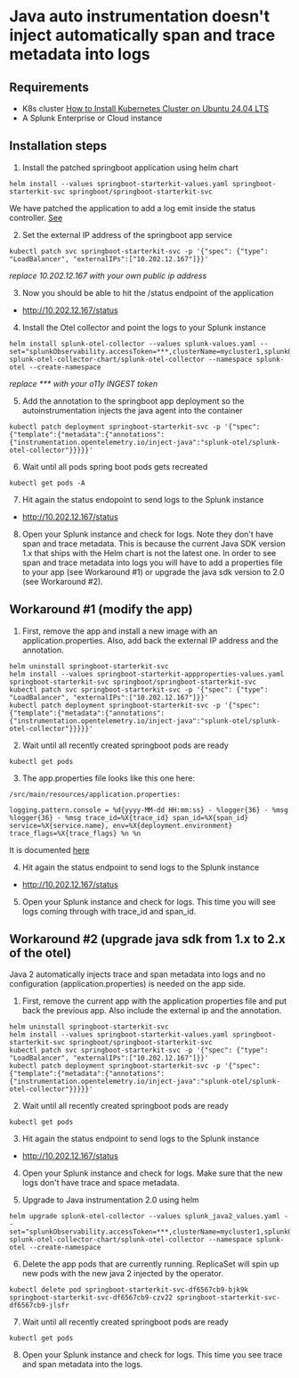 # Java auto instrumentation doesn't inject automatically span and trace metadata into logs

## Requirements
* K8s cluster [How to Install Kubernetes Cluster on Ubuntu 24.04 LTS](https://hbayraktar.medium.com/how-to-install-kubernetes-cluster-on-ubuntu-22-04-step-by-step-guide-7dbf7e8f5f99)
* A Splunk Enterprise or Cloud instance

## Installation steps

1. Install the patched springboot application using helm chart
```
helm install --values springboot-starterkit-values.yaml springboot-starterkit-svc springboot/springboot-starterkit-svc
```
We have patched the application to add a log emit inside the status controller. [See](https://github.com/josephrodriguez/springboot-starterkit/commit/8c506856bbb321f641ced6215a15f1067931de44)

2. Set the external IP address of the springboot app service
```
kubectl patch svc springboot-starterkit-svc -p '{"spec": {"type": "LoadBalancer", "externalIPs":["10.202.12.167"]}}'
```
*replace 10.202.12.167 with your own public ip address*

3. Now you should be able to hit the /status endpoint of the application
* http://10.202.12.167/status

4. Install the Otel collector and point the logs to your Splunk instance
```
helm install splunk-otel-collector --values splunk-values.yaml --set="splunkObservability.accessToken=***,clusterName=mycluster1,splunkObservability.realm=us1,gateway.enabled=false,splunkObservability.profilingEnabled=true,environment=lab,operator.enabled=true,certmanager.enabled=true,agent.discovery.enabled=true" splunk-otel-collector-chart/splunk-otel-collector --namespace splunk-otel --create-namespace
```
*replace *** with your o11y INGEST token*

5. Add the annotation to the springboot app deployment so the autoinstrumentation injects the java agent into the container
```
kubectl patch deployment springboot-starterkit-svc -p '{"spec":{"template":{"metadata":{"annotations":{"instrumentation.opentelemetry.io/inject-java":"splunk-otel/splunk-otel-collector"}}}}}'
```

6. Wait until all pods spring boot pods gets recreated
```
kubectl get pods -A
```

7. Hit again the status endopoint to send logs to the Splunk instance
* http://10.202.12.167/status

8. Open your Splunk instance and check for logs. Note they don't have span and trace metadata. This is because the current Java SDK version 1.x that ships with the Helm chart is not the latest one. In order to see span and trace metadata into logs you will have to add a properties file to your app (see Workaround #1) or upgrade the java sdk version to 2.0 (see Workaround #2).

## Workaround #1 (modify the app)

1. First, remove the app and install a new image with an application.properties. Also, add back the external IP address and the annotation.
```
helm uninstall springboot-starterkit-svc
helm install --values springboot-starterkit-appproperties-values.yaml springboot-starterkit-svc springboot/springboot-starterkit-svc
kubectl patch svc springboot-starterkit-svc -p '{"spec": {"type": "LoadBalancer", "externalIPs":["10.202.12.167"]}}'
kubectl patch deployment springboot-starterkit-svc -p '{"spec":{"template":{"metadata":{"annotations":{"instrumentation.opentelemetry.io/inject-java":"splunk-otel/splunk-otel-collector"}}}}}'
```

2. Wait until all recently created springboot pods are ready
```
kubectl get pods
```

3. The app.properties file looks like this one here:
```
/src/main/resources/application.properties:

logging.pattern.console = %d{yyyy-MM-dd HH:mm:ss} - %logger{36} - %msg %logger{36} - %msg trace_id=%X{trace_id} span_id=%X{span_id} service=%X{service.name}, env=%X{deployment.environment} trace_flags=%X{trace_flags} %n %n
```
It is documented [here](https://docs.splunk.com/observability/en/gdi/get-data-in/application/java/instrumentation/connect-traces-logs.html#configure-your-logging-library)

4. Hit again the status endpoint to send logs to the Splunk instance
* http://10.202.12.167/status

5. Open your Splunk instance and check for logs. This time you will see logs coming through with trace_id and span_id.

## Workaround #2 (upgrade java sdk from 1.x to 2.x of the otel)

Java 2 automatically injects trace and span metadata into logs and no configuration (application.properties) is needed on the app side.

1. First, remove the current app with the application properties file and put back the previous app. Also include the external ip and the annotation.
```
helm uninstall springboot-starterkit-svc
helm install --values springboot-starterkit-values.yaml springboot-starterkit-svc springboot/springboot-starterkit-svc
kubectl patch svc springboot-starterkit-svc -p '{"spec": {"type": "LoadBalancer", "externalIPs":["10.202.12.167"]}}'
kubectl patch deployment springboot-starterkit-svc -p '{"spec":{"template":{"metadata":{"annotations":{"instrumentation.opentelemetry.io/inject-java":"splunk-otel/splunk-otel-collector"}}}}}'
```

2. Wait until all recently created springboot pods are ready
```
kubectl get pods
```

3. Hit again the status endpoint to send logs to the Splunk instance
* http://10.202.12.167/status

4. Open your Splunk instance and check for logs. Make sure that the new logs don't have trace and space metadata.

5. Upgrade to Java instrumentation 2.0 using helm
```
helm upgrade splunk-otel-collector --values splunk_java2_values.yaml --set="splunkObservability.accessToken=***,clusterName=mycluster1,splunkObservability.realm=us1,gateway.enabled=false,splunkObservability.profilingEnabled=true,environment=lab,operator.enabled=true,certmanager.enabled=true,agent.discovery.enabled=true" splunk-otel-collector-chart/splunk-otel-collector --namespace splunk-otel --create-namespace
```

6. Delete the app pods that are currently running. ReplicaSet will spin up new pods with the new java 2 injected by the operator.
```
kubectl delete pod springboot-starterkit-svc-df6567cb9-bjk9k springboot-starterkit-svc-df6567cb9-czv22 springboot-starterkit-svc-df6567cb9-jlsfr
```

7. Wait until all recently created springboot pods are ready
```
kubectl get pods
```

8. Open your Splunk instance and check for logs. This time you see trace and span metadata into the logs.

